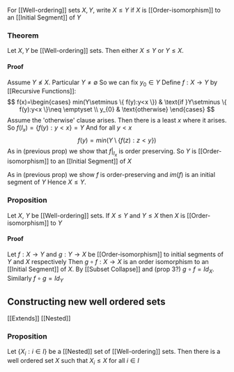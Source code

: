 For [[Well-ordering]] sets $X,Y$, write $X\leq Y$ if $X$ is [[Order-isomorphism]] to an [[Initial Segment]] of $Y$ 
### Theorem
Let $X,Y$ be [[Well-ordering]] sets. Then either $X\leq Y$ or $Y\leq X$.

#### Proof
Assume $Y\not\leq X$. Particular $Y\neq \emptyset$
So we can fix $y_{0}\in Y$
Define $f:X\to Y$ by [[Recursive Functions]]:
$$
f(x)=\begin{cases}
min(Y\setminus \{ f(y):y<x \})  & \text{if }Y\setminus \{ f(y):y<x \}\neq \emptyset \\
y_{0} & \text{otherwise}
\end{cases}
$$
Assume the 'otherwise' clause arises. Then there is a least $x$ where it arises. So $f(I_{x})=\{ f(y):y<x \}=Y$
And for all $y<x$
$$
f(y)=min(Y\setminus \{ f(z):z<y \})
$$
As in (previous prop) we show that $f|_{I_{x}}$ is order preserving. So $Y$ is [[Order-isomorphism]] to an [[Initial Segment]] of $X$ 

As in (previous prop) we show $f$ is order-preserving and $im(f)$ is an initial segment of $Y$
Hence $X\leq Y$.

### Proposition
Let $X$, $Y$ be [[Well-ordering]] sets. If $X\leq Y$ and $Y\leq X$ then $X$ is [[Order-isomorphism]] to $Y$ 
#### Proof
Let $f:X\to Y$ and $g:Y\to X$ be [[Order-isomorphism]] to initial segments of $Y$ and $X$ respectively
Then $g\circ f:X\to X$ is an order isomorphism to an [[Initial Segment]] of $X$. By [[Subset Collapse]] and (prop 3?)
$g\circ f=Id_{X}$. Similarly $f\circ g=Id_{Y}$



## Constructing new well ordered sets
[[Extends]]
[[Nested]]
### Proposition
Let $\{ X_{i}:i\in I \}$ be a [[Nested]] set of [[Well-ordering]] sets. Then there is a well ordered set $X$ such that $X_{i}\leq X$ for all $i\in I$